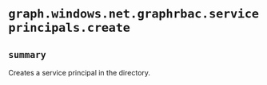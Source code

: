 # `graph.windows.net.graphrbac.serviceprincipals.create`

## `summary`
Creates a service principal in the directory.


